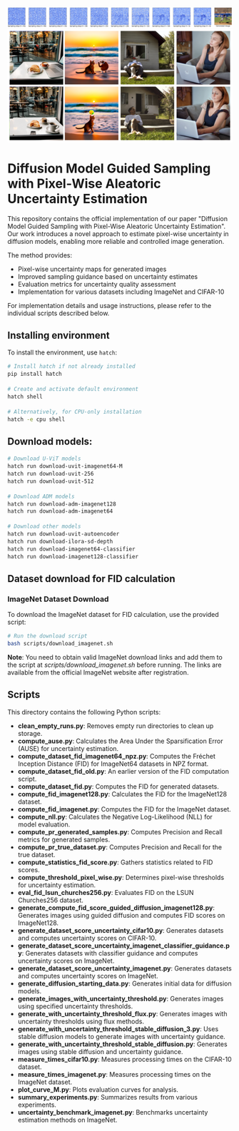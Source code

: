![](docs/img/random_uncertainty_4_infer_noise.png)
![](docs/img/diffusion_comparison.png)

# Diffusion Model Guided Sampling with Pixel-Wise Aleatoric Uncertainty Estimation

This repository contains the official implementation of our paper "Diffusion Model Guided Sampling with Pixel-Wise Aleatoric Uncertainty Estimation". Our work introduces a novel approach to estimate pixel-wise uncertainty in diffusion models, enabling more reliable and controlled image generation.

The method provides:
- Pixel-wise uncertainty maps for generated images
- Improved sampling guidance based on uncertainty estimates
- Evaluation metrics for uncertainty quality assessment
- Implementation for various datasets including ImageNet and CIFAR-10

For implementation details and usage instructions, please refer to the individual scripts described below.

## Installing environment

To install the environment, use `hatch`:

```bash
# Install hatch if not already installed
pip install hatch

# Create and activate default environment
hatch shell

# Alternatively, for CPU-only installation
hatch -e cpu shell
```

## Download models:

```bash
# Download U-ViT models
hatch run download-uvit-imagenet64-M
hatch run download-uvit-256
hatch run download-uvit-512

# Download ADM models
hatch run download-adm-imagenet128
hatch run download-adm-imagenet64

# Download other models
hatch run download-uvit-autoencoder
hatch run download-ilora-sd-depth
hatch run download-imagenet64-classifier
hatch run download-imagenet128-classifier
```

## Dataset download for FID calculation

### ImageNet Dataset Download

To download the ImageNet dataset for FID calculation, use the provided script:

```bash
# Run the download script
bash scripts/download_imagenet.sh
```

**Note**: You need to obtain valid ImageNet download links and add them to the script at _scripts/download_imagenet.sh_ before running. The links are available from the official ImageNet website after registration.


## Scripts

This directory contains the following Python scripts:

- **clean_empty_runs.py**: Removes empty run directories to clean up storage.
- **compute_ause.py**: Calculates the Area Under the Sparsification Error (AUSE) for uncertainty estimation.
- **compute_dataset_fid_imagenet64_npz.py**: Computes the Fréchet Inception Distance (FID) for ImageNet64 datasets in NPZ format.
- **compute_dataset_fid_old.py**: An earlier version of the FID computation script.
- **compute_dataset_fid.py**: Computes the FID for generated datasets.
- **compute_fid_imagenet128.py**: Calculates the FID for the ImageNet128 dataset.
- **compute_fid_imagenet.py**: Computes the FID for the ImageNet dataset.
- **compute_nll.py**: Calculates the Negative Log-Likelihood (NLL) for model evaluation.
- **compute_pr_generated_samples.py**: Computes Precision and Recall metrics for generated samples.
- **compute_pr_true_dataset.py**: Computes Precision and Recall for the true dataset.
- **compute_statistics_fid_score.py**: Gathers statistics related to FID scores.
- **compute_threshold_pixel_wise.py**: Determines pixel-wise thresholds for uncertainty estimation.
- **eval_fid_lsun_churches256.py**: Evaluates FID on the LSUN Churches256 dataset.
- **generate_compute_fid_score_guided_diffusion_imagenet128.py**: Generates images using guided diffusion and computes FID scores on ImageNet128.
- **generate_dataset_score_uncertainty_cifar10.py**: Generates datasets and computes uncertainty scores on CIFAR-10.
- **generate_dataset_score_uncertainty_imagenet_classifier_guidance.py**: Generates datasets with classifier guidance and computes uncertainty scores on ImageNet.
- **generate_dataset_score_uncertainty_imagenet.py**: Generates datasets and computes uncertainty scores on ImageNet.
- **generate_diffusion_starting_data.py**: Generates initial data for diffusion models.
- **generate_images_with_uncertainty_threshold.py**: Generates images using specified uncertainty thresholds.
- **generate_with_uncertainty_threshold_flux.py**: Generates images with uncertainty thresholds using flux methods.
- **generate_with_uncertainty_threshold_stable_diffusion_3.py**: Uses stable diffusion models to generate images with uncertainty guidance.
- **generate_with_uncertainty_threshold_stable_diffusion.py**: Generates images using stable diffusion and uncertainty guidance.
- **measure_times_cifar10.py**: Measures processing times on the CIFAR-10 dataset.
- **measure_times_imagenet.py**: Measures processing times on the ImageNet dataset.
- **plot_curve_M.py**: Plots evaluation curves for analysis.
- **summary_experiments.py**: Summarizes results from various experiments.
- **uncertainty_benchmark_imagenet.py**: Benchmarks uncertainty estimation methods on ImageNet.